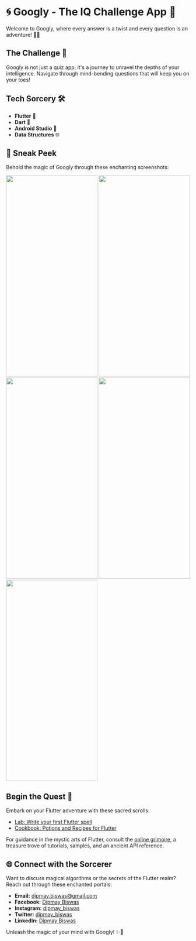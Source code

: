 # 🌀 Googly - The IQ Challenge App 🚀

Welcome to Googly, where every answer is a twist and every question is an adventure! 🧠✨

## The Challenge 🎯

Googly is not just a quiz app; it's a journey to unravel the depths of your intelligence. Navigate through mind-bending questions that will keep you on your toes!

## Tech Sorcery 🛠️

- **Flutter** 🦋
- **Dart** 🎯
- **Android Studio** 🤖
- **Data Structures** 🌐

## 📸 Sneak Peek

Behold the magic of Googly through these enchanting screenshots:

<img src="https://github.com/dipmay-biswas/Googly/assets/127662809/3fa8713f-f747-473a-bd27-07a2b9bfb394" width="250" height="550">
<img src="https://github.com/dipmay-biswas/Googly/assets/127662809/18159b8a-247a-43b6-b70b-d96ec4949d8b" width="250" height="550">
<img src="https://github.com/dipmay-biswas/Googly/assets/127662809/16463541-1a49-47f7-885c-f4ffea35adf2" width="250" height="550">
<img src="https://github.com/dipmay-biswas/Googly/assets/127662809/79c656e5-2d9f-4fcf-9cfc-aa8ec0251224" width="250" height="550">
<img src="https://github.com/dipmay-biswas/Googly/assets/127662809/61a0fd69-d1af-4fa7-98b2-3dd630c90ac8" width="250" height="550">

## Begin the Quest 🚀

Embark on your Flutter adventure with these sacred scrolls:

- [Lab: Write your first Flutter spell](https://docs.flutter.dev/get-started/codelab)
- [Cookbook: Potions and Recipes for Flutter](https://docs.flutter.dev/cookbook)

For guidance in the mystic arts of Flutter, consult the [online grimoire](https://docs.flutter.dev/), a treasure trove of tutorials, samples, and an ancient API reference.

## 🌐 Connect with the Sorcerer

Want to discuss magical algorithms or the secrets of the Flutter realm? Reach out through these enchanted portals:

- **Email:** [dipmay.biswas@gmail.com](mailto:dipmay.biswas@gmail.com)
- **Facebook:** [Dipmay Biswas](https://www.facebook.com/dipmay.biswas.1)
- **Instagram:** [dipmay_biswas](https://www.instagram.com/dipmay_biswas/)
- **Twitter:** [dipmay_biswas](https://twitter.com/dipmay_biswas)
- **LinkedIn:** [Dipmay Biswas](https://www.linkedin.com/in/dipmay-biswas-72a374227/)

Unleash the magic of your mind with Googly! ✨🔮
